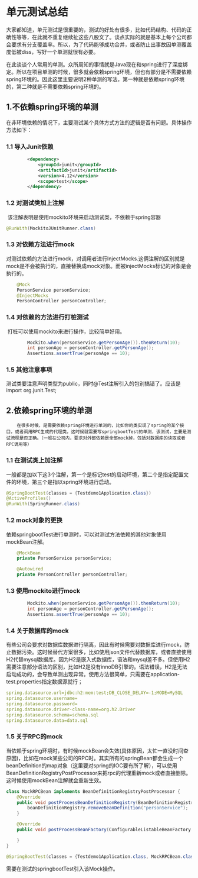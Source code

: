 # 单元测试总结

​    	大家都知道，单元测试是很重要的，测试的好处有很多，比如代码结构、代码的正确性等等，在此就不重复继续扯这些八股文了。谈点实际的就是基本上每个公司都会要求有分支覆盖率。所以，为了代码能够成功合并，或者防止出事故因单测覆盖度低被diss，写好一个单测就很有必要。

​		在此谈谈个人常用的单测。众所周知的事情就是Java现在和spring进行了深度绑定。所以在项目单测的时候，很多就会依赖spring环境，但也有部分是不需要依赖spring环境的。因此这里主要说明2种单测的写法，第一种就是依赖spring环境的，第二种就是不需要依赖spring环境的。

## 1.不依赖spring环境的单测

在非环境依赖的情况下，主要测试某个具体方式方法的逻辑是否有问题。具体操作方法如下：

### 1.1 导入Junit依赖

```xml
        <dependency>
            <groupId>junit</groupId>
            <artifactId>junit</artifactId>
            <version>4.12</version>
            <scope>test</scope>
        </dependency>
```

### 1.2 对测试类加上注解

​		该注解表明是使用mockito环境来启动测试类，不依赖于spring容器

```java
@RunWith(MockitoJUnitRunner.class)
```

### 1.3 对依赖方法进行mock

​		对测试依赖的方法进行mock，对调用者进行InjectMocks.这俩注解的区别就是mock是不会被执行的，直接替换成mock对象。而被injectMocks标记的对象是会执行的。

```java
	@Mock
    PersonService personService;
    @InjectMocks
    PersonController personController;
```

### 1.4 对依赖的方法进行打桩测试

​		打桩可以使用mockito来进行操作，比较简单好用。

```java
		Mockito.when(personService.getPersonAge()).thenReturn(10);
        int personAge = personController.getPersonAge();
        Assertions.assertTrue(personAge == 10);
```

### 1.5 其他注意事项

​		测试类要注意声明类型为public，同时@Test注解引入的包别搞错了。应该是import org.junit.Test;



## 2.依赖spring环境的单测

 		在很多时候，是需要依赖spring环境进行单测的，比如你的类实现了spring的某个接口，或者调用RPC生成的代理类。这时候就需要写springbootTest的单测，该测试，主要是测试流程是否正确。（一般在公司内，要求对外部依赖是全部mock掉，包括对数据库的读取或者RPC调用等）

### 1.1 在测试类上加注解

​		一般都是加以下这3个注解，第一个是标记test的启动环境，第二个是指定配置文件的环境，第三个是指以spring环境进行启动。

```java
@SpringBootTest(classes = {Testdemo1Application.class})
@ActiveProfiles()
@RunWith(SpringRunner.class)
```

### 1.2 mock对象的更换

​		依赖springbootTest进行单测时，可以对测试方法依赖的其他对象使用mockBean注解。

```java
 	@MockBean
    private PersonService personService;

    @Autowired
    private PersonController personController;
```

### 1.3 使用mockito进行mock

```java
		Mockito.when(personService.getPersonAge()).thenReturn(10);
        int personAge = personController.getPersonAge();
        Assertions.assertTrue(personAge == 10);
```

### 1.4 关于数据库的mock

​		有些公司会要求对数据库数据进行隔离，因此有时候需要对数据库进行mock，防止数据污染。这时候替代方案很多，比如使用json文件代替数据库，或者直接使用H2代替mysql数据库。因为H2是嵌入式数据库，语法和mysql差不多。但使用H2需要注意部分语法的区别，比如H2是没有innoDB引擎的。语法错误，H2是无法启动成功的，会导致单测出现异常。使用方法很简单，只需要在application-test.properties指定数据源就行；

```yml
spring.datasource.url=jdbc:h2:mem:test;DB_CLOSE_DELAY=-1;MODE=MySQL
spring.datasource.username=
spring.datasource.password=
spring.datasource.driver-class-name=org.h2.Driver
spring.datasource.schema=schema.sql
spring.datasource.data=data.sql
```

### 1.5 关于RPC的mock

当依赖于spring环境时，有时候mockBean会失效(具体原因，太忙一直没时间查原因)，比如在mock某些公司的RPC时。其实所有的springBean都会生成一个beanDefinition的map对象（这里要对spring的IOC要有所了解），可以使用BeanDefinitionRegistryPostProcessor来把rpc的代理重新mock或者直接删除。这时候使用mockBean注解就会重新生效。

```java
class MockRPCBean implements BeanDefinitionRegistryPostProcessor {
    @Override
    public void postProcessBeanDefinitionRegistry(BeanDefinitionRegistry beanDefinitionRegistry) throws BeansException {
        beanDefinitionRegistry.removeBeanDefinition("personService");
    }

    @Override
    public void postProcessBeanFactory(ConfigurableListableBeanFactory configurableListableBeanFactory) throws BeansException {

    }
}
```

```java
@SpringBootTest(classes = {Testdemo1Application.class, MockRPCBean.class})
```

需要在测试的springbootTest引入该Mock操作。